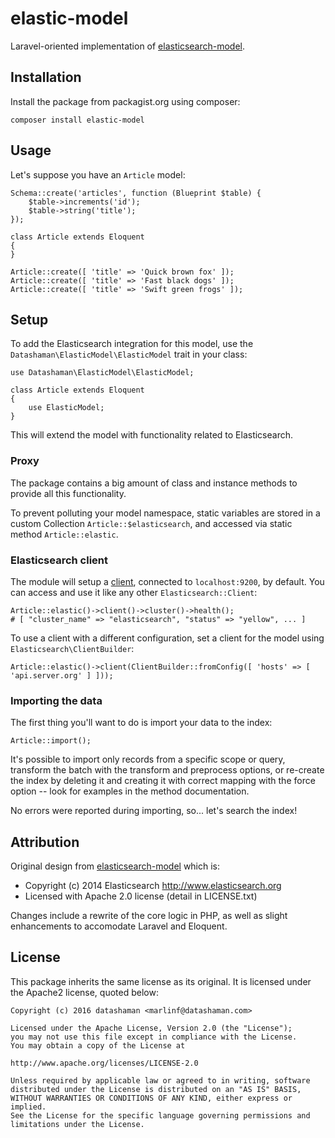 # elastic-model

Laravel-oriented implementation of [elasticsearch-model](https://github.com/elastic/elasticsearch-rails/tree/master/elasticsearch-model).

## Installation

Install the package from packagist.org using composer:

    composer install elastic-model

## Usage

Let's suppose you have an `Article` model:

    Schema::create('articles', function (Blueprint $table) {
        $table->increments('id');
        $table->string('title');
    });

    class Article extends Eloquent
    {
    }

    Article::create([ 'title' => 'Quick brown fox' ]);
    Article::create([ 'title' => 'Fast black dogs' ]);
    Article::create([ 'title' => 'Swift green frogs' ]);

## Setup

To add the Elasticsearch integration for this model, use the `Datashaman\ElasticModel\ElasticModel` trait in your class:

    use Datashaman\ElasticModel\ElasticModel;

    class Article extends Eloquent
    {
        use ElasticModel;
    }

This will extend the model with functionality related to Elasticsearch.

### Proxy

The package contains a big amount of class and instance methods to provide all this functionality.

To prevent polluting your model namespace, static variables are stored in a custom Collection `Article::$elasticsearch`, and accessed via static method `Article::elastic`.

### Elasticsearch client

The module will setup a [client](https://github.com/elasticsearch/elasticsearch-ruby/tree/master/elasticsearch), connected to `localhost:9200`, by default. You can access and use it like any other `Elasticsearch::Client`:

    Article::elastic()->client()->cluster()->health();
    # [ "cluster_name" => "elasticsearch", "status" => "yellow", ... ]

To use a client with a different configuration, set a client for the model using `Elasticsearch\ClientBuilder`:

    Article::elastic()->client(ClientBuilder::fromConfig([ 'hosts' => [ 'api.server.org' ] ]));

### Importing the data

The first thing you'll want to do is import your data to the index:

    Article::import();

It's possible to import only records from a specific scope or query, transform the batch with the transform and preprocess options, or re-create the index by deleting it and creating it with correct mapping with the force option -- look for examples in the method documentation.

No errors were reported during importing, so... let's search the index!

## Attribution

Original design from [elasticsearch-model](https://github.com/elastic/elasticsearch-rails/tree/master/elasticsearch-model) which is:

* Copyright (c) 2014 Elasticsearch <http://www.elasticsearch.org>
* Licensed with Apache 2.0 license (detail in LICENSE.txt)

Changes include a rewrite of the core logic in PHP, as well as slight enhancements to accomodate Laravel and Eloquent.

## License

This package inherits the same license as its original. It is licensed under the Apache2 license, quoted below:

    Copyright (c) 2016 datashaman <marlinf@datashaman.com>

    Licensed under the Apache License, Version 2.0 (the "License");
    you may not use this file except in compliance with the License.
    You may obtain a copy of the License at

    http://www.apache.org/licenses/LICENSE-2.0

    Unless required by applicable law or agreed to in writing, software
    distributed under the License is distributed on an "AS IS" BASIS,
    WITHOUT WARRANTIES OR CONDITIONS OF ANY KIND, either express or implied.
    See the License for the specific language governing permissions and
    limitations under the License.
